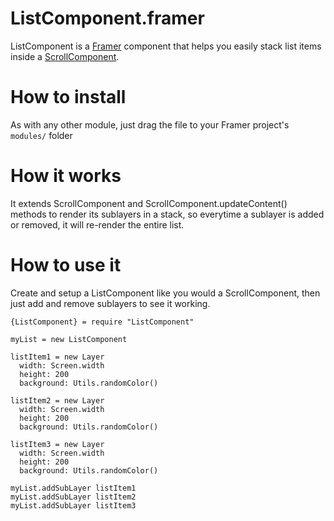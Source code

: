 # ListComponent.framer
ListComponent is a [Framer](http://github.com/koenbok/Framer) component that helps you easily stack list items inside a [ScrollComponent](http://framerjs.com/docs/#scroll.scrollcomponent).

# How to install
As with any other module, just drag the file to your Framer project's ```modules/``` folder

# How it works
It extends ScrollComponent and ScrollComponent.updateContent() methods to render its sublayers in a stack, so everytime a sublayer is added or removed, it will re-render the entire list.

# How to use it
Create and setup a ListComponent like you would a ScrollComponent, then just add and remove sublayers to see it working.

```
{ListComponent} = require "ListComponent"

myList = new ListComponent

listItem1 = new Layer
  width: Screen.width
  height: 200
  background: Utils.randomColor()

listItem2 = new Layer
  width: Screen.width
  height: 200
  background: Utils.randomColor()

listItem3 = new Layer
  width: Screen.width
  height: 200
  background: Utils.randomColor()
  
myList.addSubLayer listItem1
myList.addSubLayer listItem2
myList.addSubLayer listItem3
```
